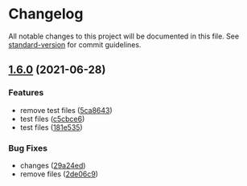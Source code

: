 # Changelog

All notable changes to this project will be documented in this file. See [standard-version](https://github.com/conventional-changelog/standard-version) for commit guidelines.

## [1.6.0](https://github.com/mradulr/testing/compare/v1.5.5...v1.6.0) (2021-06-28)


### Features

* remove test files ([5ca8643](https://github.com/mradulr/testing/commit/5ca864360c19e68383696ecc1cec2d495cbcc0d0))
* test files ([c5cbce6](https://github.com/mradulr/testing/commit/c5cbce622842284dbdc8dcf904cdaeb3eeab4805))
* test files ([181e535](https://github.com/mradulr/testing/commit/181e535d55ac55fb1ac2acf5adc4c610afd17fc8))


### Bug Fixes

* changes ([29a24ed](https://github.com/mradulr/testing/commit/29a24edf24e1d7f3421d52a630e9c3dabc5721ac))
* remove files ([2de06c9](https://github.com/mradulr/testing/commit/2de06c90d6afab88ef5b1d30f90551e224b6b9f0))
